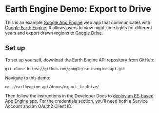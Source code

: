 Earth Engine Demo: Export to Drive
==================================

This is an example [Google App Engine](https://cloud.google.com/appengine/docs)
web app that communicates with [Google Earth Engine](https://earthengine.google.org).
It allows users to view night-time lights for different years and export drawn regions
to [Google Drive](https://www.google.com/drive/).

Set up
------

To set up yourself, download the Earth Engine API repository from GitHub:

    git clone https://github.com/google/earthengine-api.git

Navigate to this demo:

    cd ./earthengine-api/demos/export-to-drive/

Then follow the instructions in the Developer Docs to
[deploy an EE-based App Engine app](
    https://developers.google.com/earth-engine/app_engine_intro#deploying-app-engine-apps-with-earth-engine).
For the credentials section, you'll need both a Service Account and an OAuth2 Client ID.
